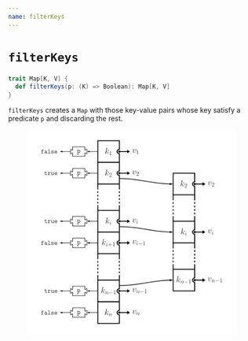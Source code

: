 ```yaml
---
name: filterKeys
---
```


# `filterKeys`

~~~ scala
trait Map[K, V] {
  def filterKeys(p: (K) => Boolean): Map[K, V]
}
~~~

`filterKeys` creates a `Map` with those key-value pairs whose key satisfy a predicate `p` and discarding the rest.

<figure class="diagram">
  <img src="images/filterKeys.svg" alt="filterKeys function">
  <!-- <figcaption class="diagram-desc"></figcaption> -->
</figure>

